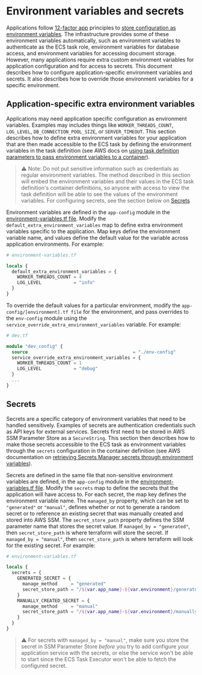# Environment variables and secrets

Applications follow [12-factor app](https://12factor.net/) principles to [store configuration as environment variables](https://12factor.net/config). The infrastructure provides some of these environment variables automatically, such as environment variables to authenticate as the ECS task role, environment variables for database access, and environment variables for accessing document storage. However, many applications require extra custom environment variables for application configuration and for access to secrets. This document describes how to configure application-specific environment variables and secrets. It also describes how to override those environment variables for a specific environment.

## Application-specific extra environment variables

Applications may need application specific configuration as environment variables. Examples may includes things like `WORKER_THREADS_COUNT`, `LOG_LEVEL`, `DB_CONNECTION_POOL_SIZE`, or `SERVER_TIMEOUT`. This section describes how to define extra environment variables for your application that are then made accessible to the ECS task by defining the environment variables in the task definition (see AWS docs on [using task definition parameters to pass environment variables to a container](https://docs.aws.amazon.com/AmazonECS/latest/developerguide/taskdef-envfiles.html)).

> ⚠️ Note: Do not put sensitive information such as credentials as regular environment variables. The method described in this section will embed the environment variables and their values in the ECS task definition's container definitions, so anyone with access to view the task definition will be able to see the values of the environment variables. For configuring secrets, see the section below on [Secrets](#secrets)

Environment variables are defined in the `app-config` module in the [environment-variables.tf file](/infra/app/app-config/env-config/environment-variables.tf). Modify the `default_extra_environment_variables` map to define extra environment variables specific to the application. Map keys define the environment variable name, and values define the default value for the variable across application environments. For example:

```terraform
# environment-variables.tf

locals {
  default_extra_environment_variables = {
    WORKER_THREADS_COUNT = 4
    LOG_LEVEL            = "info"
  }
}
```

To override the default values for a particular environment, modify the `app-config/[environment].tf file` for the environment, and pass overrides to the `env-config` module using the `service_override_extra_environment_variables` variable. For example:

```terraform
# dev.tf

module "dev_config" {
  source                                       = "./env-config"
  service_override_extra_environment_variables = {
    WORKER_THREADS_COUNT = 1
    LOG_LEVEL            = "debug"
  }
  ...
}
```

## Secrets

Secrets are a specific category of environment variables that need to be handled sensitively. Examples of secrets are authentication credentials such as API keys for external services. Secrets first need to be stored in AWS SSM Parameter Store as a `SecureString`. This section then describes how to make those secrets accessible to the ECS task as environment variables through the `secrets` configuration in the container definition (see AWS documentation on [retrieving Secrets Manager secrets through environment variables](https://docs.aws.amazon.com/AmazonECS/latest/developerguide/secrets-envvar-secrets-manager.html)).

Secrets are defined in the same file that non-sensitive environment variables are defined, in the `app-config` module in the [environment-variables.tf file](/infra/app/app-config/env-config/environment-variables.tf). Modify the `secrets` map to define the secrets that the application will have access to. For each secret, the map key defines the environment variable name. The `managed_by` property, which can be set to `"generated"` or `"manual"`, defines whether or not to generate a random secret or to reference an existing secret that was manually created and stored into AWS SSM. The `secret_store_path` property defines the SSM parameter name that stores the secret value. If `managed_by = "generated"`, then `secret_store_path` is where terraform will store the secret. If `managed_by = "manual"`, then `secret_store_path` is where terraform will look for the existing secret. For example:

```terraform
# environment-variables.tf

locals {
  secrets = {
    GENERATED_SECRET = {
      manage_method     = "generated"
      secret_store_path = "/${var.app_name}-${var.environment}/generated-secret"
    }
    MANUALLY_CREATED_SECRET = {
      manage_method     = "manual"
      secret_store_path = "/${var.app_name}-${var.environment}/manually-created-secret"
    }
  }
}
```

> ⚠️ For secrets with `managed_by = "manual"`, make sure you store the secret in SSM Parameter Store *before* you try to add configure your application service with the secrets, or else the service won't be able to start since the ECS Task Executor won't be able to fetch the configured secret.
